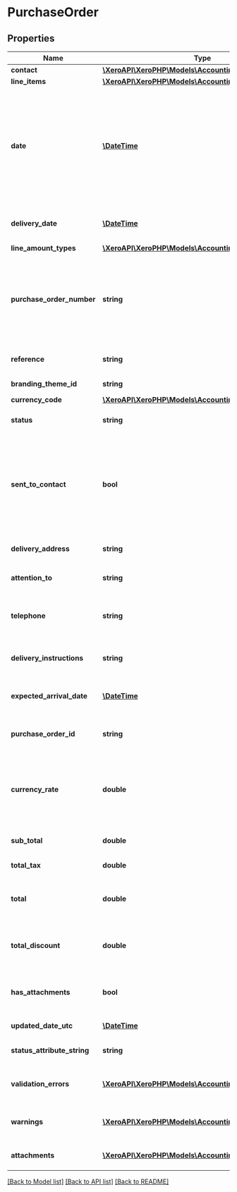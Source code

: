 # PurchaseOrder

## Properties
Name | Type | Description | Notes
------------ | ------------- | ------------- | -------------
**contact** | [**\XeroAPI\XeroPHP\Models\Accounting\Contact**](Contact.md) |  | [optional] 
**line_items** | [**\XeroAPI\XeroPHP\Models\Accounting\LineItem[]**](LineItem.md) | See LineItems | [optional] 
**date** | [**\DateTime**](\DateTime.md) | Date purchase order was issued – YYYY-MM-DD. If the Date element is not specified then it will default to the current date based on the timezone setting of the organisation | [optional] 
**delivery_date** | [**\DateTime**](\DateTime.md) | Date the goods are to be delivered – YYYY-MM-DD | [optional] 
**line_amount_types** | [**\XeroAPI\XeroPHP\Models\Accounting\LineAmountTypes**](LineAmountTypes.md) |  | [optional] 
**purchase_order_number** | **string** | Unique alpha numeric code identifying purchase order (when missing will auto-generate from your Organisation Invoice Settings) | [optional] 
**reference** | **string** | Additional reference number | [optional] 
**branding_theme_id** | **string** | See BrandingThemes | [optional] 
**currency_code** | [**\XeroAPI\XeroPHP\Models\Accounting\CurrencyCode**](CurrencyCode.md) |  | [optional] 
**status** | **string** | See Purchase Order Status Codes | [optional] 
**sent_to_contact** | **bool** | Boolean to set whether the purchase order should be marked as “sent”. This can be set only on purchase orders that have been approved or billed | [optional] 
**delivery_address** | **string** | The address the goods are to be delivered to | [optional] 
**attention_to** | **string** | The person that the delivery is going to | [optional] 
**telephone** | **string** | The phone number for the person accepting the delivery | [optional] 
**delivery_instructions** | **string** | A free text feild for instructions (500 characters max) | [optional] 
**expected_arrival_date** | [**\DateTime**](\DateTime.md) | The date the goods are expected to arrive. | [optional] 
**purchase_order_id** | **string** | Xero generated unique identifier for purchase order | [optional] 
**currency_rate** | **double** | The currency rate for a multicurrency purchase order. If no rate is specified, the XE.com day rate is used. | [optional] 
**sub_total** | **double** | Total of purchase order excluding taxes | [optional] 
**total_tax** | **double** | Total tax on purchase order | [optional] 
**total** | **double** | Total of Purchase Order tax inclusive (i.e. SubTotal + TotalTax) | [optional] 
**total_discount** | **double** | Total of discounts applied on the purchase order line items | [optional] 
**has_attachments** | **bool** | boolean to indicate if a purchase order has an attachment | [optional] [default to false]
**updated_date_utc** | [**\DateTime**](\DateTime.md) | Last modified date UTC format | [optional] 
**status_attribute_string** | **string** | A string to indicate if a invoice status | [optional] 
**validation_errors** | [**\XeroAPI\XeroPHP\Models\Accounting\ValidationError[]**](ValidationError.md) | Displays array of validation error messages from the API | [optional] 
**warnings** | [**\XeroAPI\XeroPHP\Models\Accounting\ValidationError[]**](ValidationError.md) | Displays array of warning messages from the API | [optional] 
**attachments** | [**\XeroAPI\XeroPHP\Models\Accounting\Attachment[]**](Attachment.md) | Displays array of attachments from the API | [optional] 

[[Back to Model list]](../README.md#documentation-for-models) [[Back to API list]](../README.md#documentation-for-api-endpoints) [[Back to README]](../README.md)


